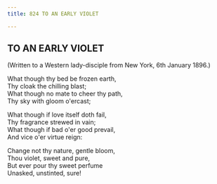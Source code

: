 ```yaml
---
title: 824 TO AN EARLY VIOLET

---
```

  

## TO AN EARLY VIOLET

(Written to a Western lady-disciple from New York, 6th January 1896.)

What though thy bed be frozen earth,  
        Thy cloak the chilling blast;  
What though no mate to cheer thy path,  
        Thy sky with gloom o'ercast;

What though if love itself doth fail,  
        Thy fragrance strewed in vain;  
What though if bad o'er good prevail,  
        And vice o'er virtue reign:

Change not thy nature, gentle bloom,  
        Thou violet, sweet and pure,  
But ever pour thy sweet perfume  
        Unasked, unstinted, sure!
